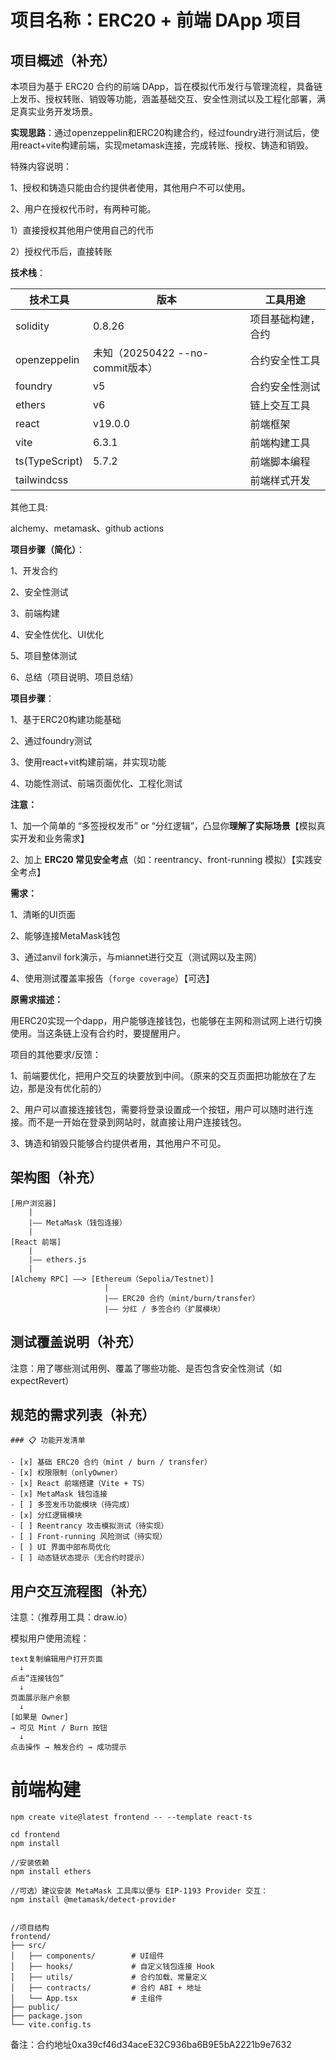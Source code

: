# 项目名称：ERC20 + 前端 DApp 项目

## 项目概述（补充）

本项目为基于 ERC20 合约的前端 DApp，旨在模拟代币发行与管理流程，具备链上发币、授权转账、销毁等功能，涵盖基础交互、安全性测试以及工程化部署，满足真实业务开发场景。

**实现思路**：通过openzeppelin和ERC20构建合约，经过foundry进行测试后，使用react+vite构建前端，实现metamask连接，完成转账、授权、铸造和销毁。

特殊内容说明：

1、授权和铸造只能由合约提供者使用，其他用户不可以使用。

2、用户在授权代币时，有两种可能。

1）直接授权其他用户使用自己的代币

2）授权代币后，直接转账

**技术栈**：

| 技术工具       | 版本                             | 工具用途           |
| -------------- | -------------------------------- | ------------------ |
| solidity       | 0.8.26                           | 项目基础构建，合约 |
| openzeppelin   | 未知（20250422 --no-commit版本） | 合约安全性工具     |
| foundry        | v5                               | 合约安全性测试     |
| ethers         | v6                               | 链上交互工具       |
| react          | v19.0.0                          | 前端框架           |
| vite           | 6.3.1                            | 前端构建工具       |
| ts(TypeScript) | 5.7.2                            | 前端脚本编程       |
| tailwindcss     |                                  | 前端样式开发       |

其他工具:

alchemy、metamask、github actions

**项目步骤（简化）**：

1、开发合约

2、安全性测试

3、前端构建

4、安全性优化、UI优化

5、项目整体测试

6、总结（项目说明、项目总结）

**项目步骤**：

1、基于ERC20构建功能基础

2、通过foundry测试

3、使用react+vit构建前端，并实现功能

4、功能性测试、前端页面优化、工程化测试

**注意：**

1、加一个简单的 “多签授权发币” or “分红逻辑”，凸显你**理解了实际场景**【模拟真实开发和业务需求】

2、加上 **ERC20 常见安全考点**（如：reentrancy、front-running 模拟）【实践安全考点】

**需求：**

1、清晰的UI页面

2、能够连接MetaMask钱包

3、通过anvil fork演示，与miannet进行交互（测试网以及主网）

4、使用测试覆盖率报告（`forge coverage`）【可选】

**原需求描述：**

用ERC20实现一个dapp，用户能够连接钱包，也能够在主网和测试网上进行切换使用。当这条链上没有合约时，要提醒用户。

项目的其他要求/反馈：

1、前端要优化，把用户交互的块要放到中间。（原来的交互页面把功能放在了左边，那是没有优化前的）

2、用户可以直接连接钱包，需要将登录设置成一个按钮，用户可以随时进行连接。而不是一开始在登录到网站时，就直接让用户连接钱包。

3、铸造和销毁只能够合约提供者用，其他用户不可见。

## 架构图（补充）

```
[用户浏览器]
    |
    |—— MetaMask（钱包连接）
    |
[React 前端]
    |
    |—— ethers.js
    |
[Alchemy RPC] ——> [Ethereum（Sepolia/Testnet）]
                     |
                     |—— ERC20 合约（mint/burn/transfer）
                     |—— 分红 / 多签合约（扩展模块）

```

## 测试覆盖说明（补充）

注意：用了哪些测试用例、覆盖了哪些功能、是否包含安全性测试（如 expectRevert）

## **规范的需求列表（补充）**

```
### 📋 功能开发清单

- [x] 基础 ERC20 合约（mint / burn / transfer）
- [x] 权限限制（onlyOwner）
- [x] React 前端搭建（Vite + TS）
- [x] MetaMask 钱包连接
- [ ] 多签发币功能模块（待完成）
- [x] 分红逻辑模块
- [ ] Reentrancy 攻击模拟测试（待实现）
- [ ] Front-running 风险测试（待实现）
- [ ] UI 界面中部布局优化
- [ ] 动态链状态提示（无合约时提示）
```

## 用户交互流程图（补充）

注意：（推荐用工具：draw.io）

模拟用户使用流程：

```
text复制编辑用户打开页面
  ↓
点击“连接钱包”
  ↓
页面展示账户余额
  ↓
[如果是 Owner]
→ 可见 Mint / Burn 按钮
  ↓
点击操作 → 触发合约 → 成功提示
```





# 前端构建

```
npm create vite@latest frontend -- --template react-ts

cd frontend
npm install

//安装依赖
npm install ethers

//可选）建议安装 MetaMask 工具库以便与 EIP-1193 Provider 交互：
npm install @metamask/detect-provider


//项目结构
frontend/
├── src/
│   ├── components/        # UI组件
│   ├── hooks/             # 自定义钱包连接 Hook
│   ├── utils/             # 合约加载、常量定义
│   ├── contracts/         # 合约 ABI + 地址
│   └── App.tsx            # 主组件
├── public/
├── package.json
└── vite.config.ts

```

备注：合约地址0xa39cf46d34aceE32C936ba6B9E5bA2221b9e7632

